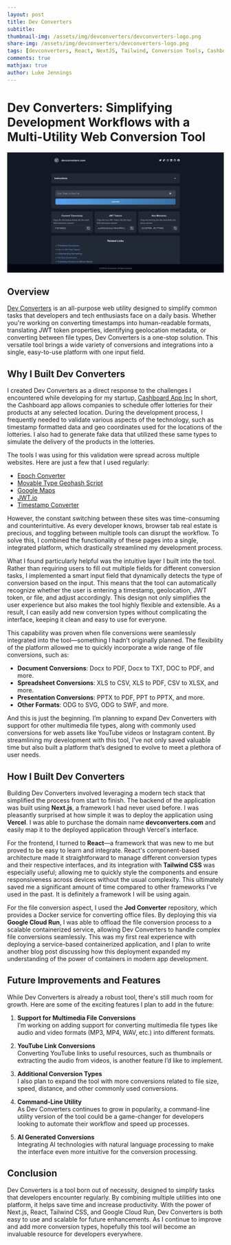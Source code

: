 ```yaml
---
layout: post
title: Dev Converters
subtitle: 
thumbnail-img: /assets/img/devconverters/devconverters-logo.png
share-img: /assets/img/devconverters/devconverters-logo.png
tags: [devconverters, React, NextJS, Tailwind, Conversion Tools, Cashboard App ]
comments: true
mathjax: true
author: Luke Jennings
---
```


# Dev Converters: Simplifying Development Workflows with a Multi-Utility Web Conversion Tool

![Dev Converters Image](/assets/img/devconverters/devconverters-page.png)

## Overview

[Dev Converters](https://www.devconverters.com/) is an all-purpose web utility designed to simplify common tasks that developers and tech enthusiasts face on a daily basis. Whether you're working on converting timestamps into human-readable formats, translating JWT token properties, identifying geolocation metadata, or converting between file types, Dev Converters is a one-stop solution. This versatile tool brings a wide variety of conversions and integrations into a single, easy-to-use platform with one input field.

## Why I Built Dev Converters

I created Dev Converters as a direct response to the challenges I encountered while developing for my startup, [Cashboard App Inc](https://www.cashboardapp.co/) In short, the Cashboard app allows companies to schedule offer lotteries for their products at any selected location. During the development process, I frequently needed to validate various aspects of the technology, such as timestamp formatted data and geo coordinates used for the locations of the lotteries. I also had to generate fake data that utilized these same types to simulate the delivery of the products in the lotteries.

The tools I was using for this validation were spread across multiple websites. Here are just a few that I used regularly:
- [Epoch Converter](https://www.epochconverter.com/)
- [Movable Type Geohash Script](https://www.movable-type.co.uk/scripts/geohash.html)
- [Google Maps](https://www.google.com/maps)
- [JWT.io](https://jwt.io/)
- [Timestamp Converter](https://www.timestamp-converter.com/)

However, the constant switching between these sites was time-consuming and counterintuitive. As every developer knows, browser tab real estate is precious, and toggling between multiple tools can disrupt the workflow. To solve this, I combined the functionality of these pages into a single, integrated platform, which drastically streamlined my development process.

What I found particularly helpful was the intuitive layer I built into the tool. Rather than requiring users to fill out multiple fields for different conversion tasks, I implemented a smart input field that dynamically detects the type of conversion based on the input. This means that the tool can automatically recognize whether the user is entering a timestamp, geolocation, JWT token, or file, and adjust accordingly. This design not only simplifies the user experience but also makes the tool highly flexible and extensible. As a result, I can easily add new conversion types without complicating the interface, keeping it clean and easy to use for everyone.

This capability was proven when file conversions were seamlessly integrated into the tool—something I hadn’t originally planned. The flexibility of the platform allowed me to quickly incorporate a wide range of file conversions, such as:
- **Document Conversions**: Docx to PDF, Docx to TXT, DOC to PDF, and more.
- **Spreadsheet Conversions**: XLS to CSV, XLS to PDF, CSV to XLSX, and more.
- **Presentation Conversions**: PPTX to PDF, PPT to PPTX, and more.
- **Other Formats**: ODG to SVG, ODG to SWF, and more.

And this is just the beginning. I’m planning to expand Dev Converters with support for other multimedia file types, along with commonly used conversions for web assets like YouTube videos or Instagram content. By streamlining my development with this tool, I’ve not only saved valuable time but also built a platform that’s designed to evolve to meet a plethora of user needs.

## How I Built Dev Converters

Building Dev Converters involved leveraging a modern tech stack that simplified the process from start to finish. The backend of the application was built using **Next.js**, a framework I had never used before. I was pleasantly surprised at how simple it was to deploy the application using **Vercel**. I was able to purchase the domain name **devconverters.com** and easily map it to the deployed application through Vercel's interface.

For the frontend, I turned to **React**—a framework that was new to me but proved to be easy to learn and integrate. React's component-based architecture made it straightforward to manage different conversion types and their respective interfaces, and its integration with **Tailwind CSS** was especially useful; allowing me to quickly style the components and ensure responsiveness across devices without the usual complexity. This ultimately saved me a significant amount of time compared to other frameworks I've used in the past. It is definitely a framework I will be using again.

For the file conversion aspect, I used the **Jod Converter** repository, which provides a Docker service for converting office files. By deploying this via **Google Cloud Run**, I was able to offload the file conversion process to a scalable containerized service, allowing Dev Converters to handle complex file conversions seamlessly. This was my first real experience with deploying a service-based containerized application, and I plan to write another blog post discussing how this deployment expanded my understanding of the power of containers in modern app development.

## Future Improvements and Features

While Dev Converters is already a robust tool, there's still much room for growth. Here are some of the exciting features I plan to add in the future:

1. **Support for Multimedia File Conversions**  
   I’m working on adding support for converting multimedia file types like audio and video formats (MP3, MP4, WAV, etc.) into different formats.

2. **YouTube Link Conversions**  
   Converting YouTube links to useful resources, such as thumbnails or extracting the audio from videos, is another feature I’d like to implement.

3. **Additional Conversion Types**  
   I also plan to expand the tool with more conversions related to file size, speed, distance, and other commonly used conversions.

4. **Command-Line Utility**  
   As Dev Converters continues to grow in popularity, a command-line utility version of the tool could be a game-changer for developers looking to automate their workflow and speed up processes.

5. **AI Generated Conversions**  
   Integrating AI technologies with natural language processing to make the interface even more intuitive for the conversion processing.

## Conclusion

Dev Converters is a tool born out of necessity, designed to simplify tasks that developers encounter regularly. By combining multiple utilities into one platform, it helps save time and increase productivity. With the power of Next.js, React, Tailwind CSS, and Google Cloud Run, Dev Converters is both easy to use and scalable for future enhancements. As I continue to improve and add more conversion types, hopefully this tool will become an invaluable resource for developers everywhere.
